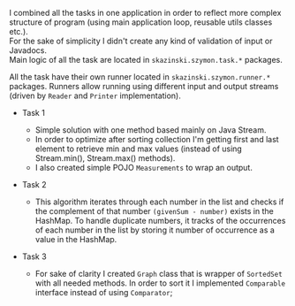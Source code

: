 I combined all the tasks in one application in order to reflect more complex structure of program (using main application loop, reusable utils classes etc.).  
For the sake of simplicity I didn't create any kind of validation of input or Javadocs.  
Main logic of all the task are located in `skazinski.szymon.task.*` packages.

All the task have their own runner located in `skazinski.szymon.runner.*` packages. Runners allow running using different input and output streams (driven by `Reader` and `Printer` implementation). 

* Task 1
    * Simple solution with one method based mainly on Java Stream.
    * In order to optimize after sorting collection I'm getting first and last element to retrieve min and max values (instead of using Stream.min(), Stream.max() methods).
  * I also created simple POJO `Measurements` to wrap an output.
       
* Task 2
    * This algorithm iterates through each number in the list and checks if the complement of that number `(givenSum - number)` exists in the HashMap. To handle duplicate numbers, it tracks of the occurrences of each number in the list by storing it number of occurrence as a value in the HashMap.
    
* Task 3
    * For sake of clarity I created `Graph` class that is wrapper of `SortedSet` with all needed methods. In order to sort it I implemented `Comparable` interface instead of using `Comparator`;
    

